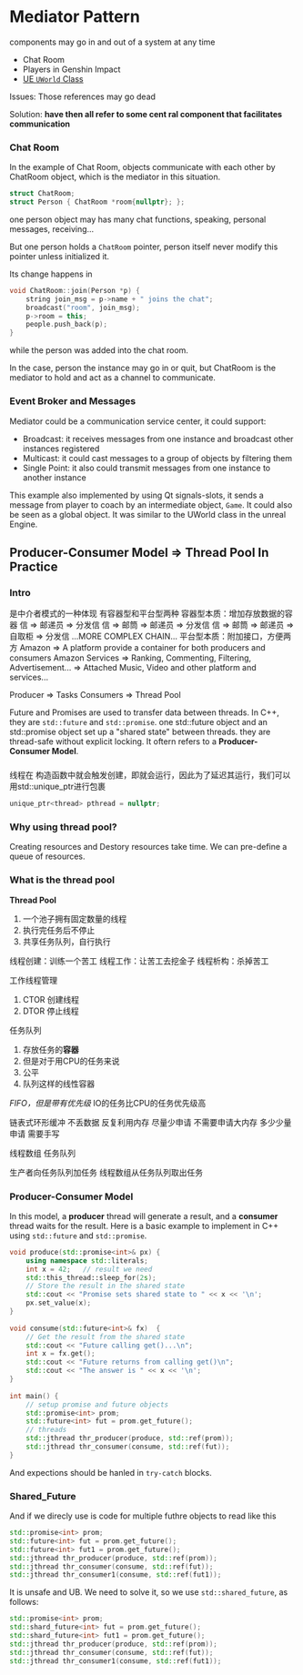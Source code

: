 # Mediator Pattern

components may go in and out of a system at any time

- Chat Room
- Players in Genshin Impact
- [UE `UWorld` Class](https://docs.unrealengine.com/5.2/en-US/API/Runtime/Engine/Engine/UWorld/)

Issues:
Those references may go dead

Solution:
**have then all refer to some cent ral component that facilitates communication**

### Chat Room

In the example of Chat Room, objects communicate with each other by ChatRoom object, which is the mediator in this
situation.

```cpp
struct ChatRoom;
struct Person { ChatRoom *room{nullptr}; };
```

one person object may has many chat functions, speaking, personal messages, receiving...

But one person holds a `ChatRoom` pointer, person itself never modify this pointer unless initialized it.

Its change happens in

```cpp
void ChatRoom::join(Person *p) {
    string join_msg = p->name + " joins the chat";
    broadcast("room", join_msg);
    p->room = this;
    people.push_back(p);
}
```

while the person was added into the chat room.

In the case, person the instance may go in or quit, but ChatRoom is the mediator to hold and act as a channel to
communicate.

### Event Broker and Messages
Mediator could be a communication service center, it could support:
- Broadcast: it receives messages from one instance and broadcast other instances registered
- Multicast: it could cast messages to a group of objects by filtering them
- Single Point: it also could transmit messages from one instance to another instance

This example also implemented by using Qt signals-slots, it sends a message from player to coach by an intermediate object,
`Game`. It could also be seen as a global object. It was similar to the UWorld class in the unreal Engine.

## Producer-Consumer Model => Thread Pool In Practice
### Intro
是中介者模式的一种体现
有容器型和平台型两种
容器型本质：增加存放数据的容器
    信  => 邮递员 => 分发信
    信  => 邮筒 => 邮递员 => 分发信
    信  => 邮筒 => 邮递员 => 自取柜 => 分发信
    ...MORE COMPLEX CHAIN...
平台型本质：附加接口，方便两方
    Amazon => A platform provide a container for both producers and consumers
    Amazon Services 
        => Ranking, Commenting, Filtering, Advertisement...
        => Attached Music, Video and other platform and services...


Producer => Tasks
Consumers => Thread Pool

Future and Promises are used to transfer data between threads. In C++, they are `std::future` and `std::promise`. one std::future object and an std::promise object set up a "shared state" between threads. they are thread-safe without explicit locking. It oftern refers to a **Producer-Consumer Model**.

### 
线程在 构造函数中就会触发创建，即就会运行，因此为了延迟其运行，我们可以用std::unique_ptr进行包裹
```cpp
unique_ptr<thread> pthread = nullptr;
```

### Why using thread pool?
Creating resources and Destory resources take time.
We can pre-define a queue of resources.


### What is the thread pool
**Thread Pool**
1. 一个池子拥有固定数量的线程
2. 执行完任务后不停止
3. 共享任务队列，自行执行

线程创建：训练一个苦工
线程工作：让苦工去挖金子
线程析构：杀掉苦工

工作线程管理
1. CTOR 创建线程
2. DTOR 停止线程

任务队列
1. 存放任务的**容器**
2. 但是对于用CPU的任务来说
3. 公平
4. 队列这样的线性容器

_FIFO，但是带有优先级_
IO的任务比CPU的任务优先级高

链表式环形缓冲
不丢数据
反复利用内存  尽量少申请
不需要申请大内存 多少少量申请
需要手写

线程数组
任务队列

生产者向任务队列加任务
线程数组从任务队列取出任务

### Producer-Consumer Model
In this model, a **producer** thread will generate a result, and a **consumer** thread waits for the result. Here is a basic example to implement in C++ using `std::future` and `std::promise`.
```cpp
void produce(std::promise<int>& px) {  
    using namespace std::literals;
    int x = 42;   // result we need
    std::this_thread::sleep_for(2s);    
    // Store the result in the shared state  
    std::cout << "Promise sets shared state to " << x << '\n';  
    px.set_value(x);  
}  
  
void consume(std::future<int>& fx)  {  
    // Get the result from the shared state  
    std::cout << "Future calling get()...\n";  
    int x = fx.get();  
    std::cout << "Future returns from calling get()\n";  
    std::cout << "The answer is " << x << '\n';  
}  
  
int main() {  
    // setup promise and future objects  
    std::promise<int> prom;    
    std::future<int> fut = prom.get_future();    
    // threads  
    std::jthread thr_producer(produce, std::ref(prom));  
    std::jthread thr_consumer(consume, std::ref(fut));  
}
```
And expections should be hanled in `try-catch` blocks.

### Shared_Future
And if we direcly use is code for multiple futhre objects to read like this

```cpp
std::promise<int> prom;    
std::future<int> fut = prom.get_future();    
std::future<int> fut1 = prom.get_future();    
std::jthread thr_producer(produce, std::ref(prom));  
std::jthread thr_consumer(consume, std::ref(fut));  
std::jthread thr_consumer1(consume, std::ref(fut1));  
```
It is unsafe and UB. We need to solve it, so we use `std::shared_future`, as follows:
```cpp
std::promise<int> prom;    
std::shard_future<int> fut = prom.get_future();    
std::shard_future<int> fut1 = prom.get_future();   
std::jthread thr_producer(produce, std::ref(prom));  
std::jthread thr_consumer(consume, std::ref(fut));  
std::jthread thr_consumer1(consume, std::ref(fut1));  
```

